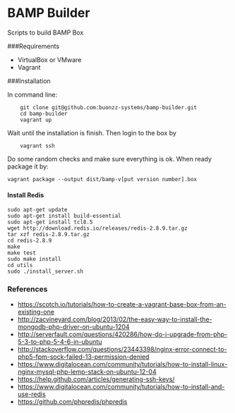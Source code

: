 BAMP Builder
=============

Scripts to build BAMP Box

###Requirements

* VirtualBox or VMware
* Vagrant

###Installation

In command line:

```
    git clone git@github.com:buonzz-systems/bamp-builder.git
	cd bamp-builder
	vagrant up
```

Wait until the installation is finish. Then login to the box by

```
    vagrant ssh
```

Do some random checks and make sure everything is ok. When ready package it by:

```
vagrant package --output dist/bamp-v[put version number].box
```

#### Install Redis

```
sudo apt-get update
sudo apt-get install build-essential
sudo apt-get install tcl8.5
wget http://download.redis.io/releases/redis-2.8.9.tar.gz
tar xzf redis-2.8.9.tar.gz
cd redis-2.8.9
make
make test
sudo make install
cd utils
sudo ./install_server.sh
```

### References

- https://scotch.io/tutorials/how-to-create-a-vagrant-base-box-from-an-existing-one
- http://zacvineyard.com/blog/2013/02/the-easy-way-to-install-the-mongodb-php-driver-on-ubuntu-1204
- http://serverfault.com/questions/420286/how-do-i-upgrade-from-php-5-3-to-php-5-4-6-in-ubuntu
- http://stackoverflow.com/questions/23443398/nginx-error-connect-to-php5-fpm-sock-failed-13-permission-denied
- https://www.digitalocean.com/community/tutorials/how-to-install-linux-nginx-mysql-php-lemp-stack-on-ubuntu-12-04
- https://help.github.com/articles/generating-ssh-keys/
- https://www.digitalocean.com/community/tutorials/how-to-install-and-use-redis
- https://github.com/phpredis/phpredis
